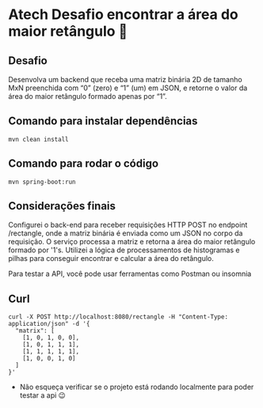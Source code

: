# Atech Desafio encontrar a área do maior retângulo 📏

## Desafio
Desenvolva um backend que receba uma matriz binária 2D de tamanho MxN preenchida com “0” (zero) e “1” (um) em JSON, e retorne o valor da área do maior retângulo formado apenas por “1”.

## Comando para instalar dependências
```
mvn clean install
```

## Comando para rodar o código
```
mvn spring-boot:run
```

## Considerações finais
Configurei o back-end para receber requisições HTTP POST no endpoint /rectangle, onde a matriz binária é enviada como um JSON no corpo da requisição. O serviço processa a matriz e retorna a área do maior retângulo formado por '1's. Utilizei a lógica de processamentos de histogramas e pilhas para conseguir encontrar e calcular a área do retângulo. 

Para testar a API, você pode usar ferramentas como Postman ou insomnia

## Curl
```
curl -X POST http://localhost:8080/rectangle -H "Content-Type: application/json" -d '{
  "matrix": [
    [1, 0, 1, 0, 0],
    [1, 0, 1, 1, 1],
    [1, 1, 1, 1, 1],
    [1, 0, 0, 1, 0]
  ]
}'
```
* Não esqueça verificar se o projeto está rodando localmente para poder testar a api 😉
